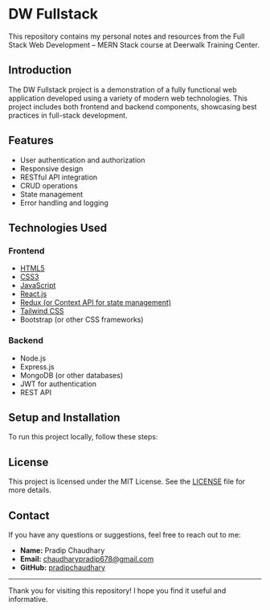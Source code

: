 # DW Fullstack

This repository contains my personal notes and resources from the Full Stack Web Development – MERN Stack course at Deerwalk Training Center.


## Introduction

The DW Fullstack project is a demonstration of a fully functional web application developed using a variety of modern web technologies. This project includes both frontend and backend components, showcasing best practices in full-stack development.

## Features

-   User authentication and authorization
-   Responsive design
-   RESTful API integration
-   CRUD operations
-   State management
-   Error handling and logging

## Technologies Used

### Frontend

-   [HTML5](./html/README.md)
-   [CSS3](./CSS/README.md)
-   [JavaScript](./JavaScript/README.md)
-   [React.js](./react/README.md)
-   [Redux (or Context API for state management)](./Redux/README.md)
-   [Tailwind CSS](./Tailwind/README.md)
-   Bootstrap (or other CSS frameworks)

### Backend

-   Node.js
-   Express.js
-   MongoDB (or other databases)
-   JWT for authentication
-   REST API

## Setup and Installation

To run this project locally, follow these steps:

## License

This project is licensed under the MIT License. See the [LICENSE](LICENSE) file for more details.

## Contact

If you have any questions or suggestions, feel free to reach out to me:

-   **Name:** Pradip Chaudhary
-   **Email:** [chaudharypradip678@gmail.com](mailto:chaudharypradip678@gamil.com)
-   **GitHub:** [pradipchaudhary](https://github.com/pradipchaudhary)

---

Thank you for visiting this repository! I hope you find it useful and informative.
